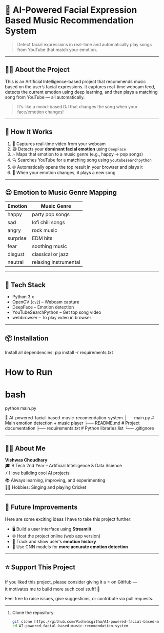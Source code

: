 # 🎵 AI-Powered Facial Expression Based Music Recommendation System

> Detect facial expressions in real-time and automatically play songs from YouTube that match your emotion.

---

## 👨‍💻 About the Project

This is an Artificial Intelligence-based project that recommends music based on the user’s facial expressions. It captures real-time webcam feed, detects the current emotion using deep learning, and then plays a matching song from YouTube — all automatically.

> It's like a mood-based DJ that changes the song when your face/emotion changes!

---

## 🧠 How It Works

1. 📸 Captures real-time video from your webcam
2. 😄 Detects your **dominant facial emotion** using `DeepFace`
3. 🎶 Maps that emotion to a music genre (e.g., happy → pop songs)
4. 🔍 Searches YouTube for a matching song using `youtubesearchpython`
5. 🌐 Automatically opens the top result in your browser and plays it
6. 🔁 When your emotion changes, it plays a new song

---

## 😍 Emotion to Music Genre Mapping

| Emotion   | Music Genre            |
|-----------|------------------------|
| happy     | party pop songs        |
| sad       | lofi chill songs       |
| angry     | rock music             |
| surprise  | EDM hits               |
| fear      | soothing music         |
| disgust   | classical or jazz      |
| neutral   | relaxing instrumental  |

---

## 🧰 Tech Stack

- Python 3.x
- OpenCV (`cv2`) – Webcam capture
- DeepFace – Emotion detection
- YouTubeSearchPython – Get top song video
- webbrowser – To play video in browser

---

## 📦 Installation
Install all dependencies:
pip install -r requirements.txt

# How to Run
 # bash
python main.py

📁 AI-powered-facial-based-music-recomendation-system
├── main.py               # Main emotion detection + music player
├── README.md             # Project documentation
├── requirements.txt      # Python libraries list
└── .gitignore

---

## 👨‍🎓 About Me

**Vishwas Choudhary**  
🎓 B.Tech 2nd Year – Artificial Intelligence & Data Science  
⚡ I love building cool AI projects  
📚 Always learning, improving, and experimenting  
🎤🏏 Hobbies: Singing and playing Cricket

---

## 🧠 Future Improvements

Here are some exciting ideas I have to take this project further:

- 🖥️ Build a user interface using **Streamlit**
- 🌐 Host the project online (web app version)
- 🧾 Track and show user's **emotion history**
- 🧠 Use CNN models for **more accurate emotion detection**

---

## ⭐ Support This Project

If you liked this project, please consider giving it a ⭐ on GitHub —  
it motivates me to build more such cool stuff! 🙌

Feel free to raise issues, give suggestions, or contribute via pull requests.

---





1. Clone the repository:
   ```bash
   git clone https://github.com/Vishwasgithu/AI-powered-facial-based-music-recomendation-system.git
   cd AI-powered-facial-based-music-recomendation-system
